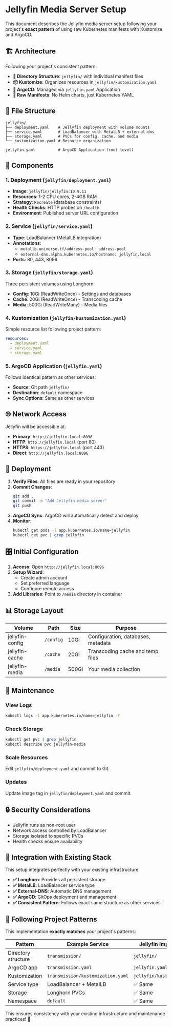 # Jellyfin Media Server Setup

This document describes the Jellyfin media server setup following your project's **exact pattern** of using raw Kubernetes manifests with Kustomize and ArgoCD.

## 🏗️ Architecture

Following your project's consistent pattern:
- **📁 Directory Structure**: `jellyfin/` with individual manifest files
- **📦 Kustomize**: Organizes resources in `jellyfin/kustomization.yaml`
- **🚀 ArgoCD**: Managed via `jellyfin.yaml` Application
- **🔧 Raw Manifests**: No Helm charts, just Kubernetes YAML

## 📂 File Structure

```
jellyfin/
├── deployment.yaml    # Jellyfin deployment with volume mounts
├── service.yaml       # LoadBalancer with MetalLB + external-dns
├── storage.yaml       # PVCs for config, cache, and media
└── kustomization.yaml # Resource organization

jellyfin.yaml          # ArgoCD Application (root level)
```

## 🔧 Components

### 1. **Deployment** (`jellyfin/deployment.yaml`)
- **Image**: `jellyfin/jellyfin:10.9.11`
- **Resources**: 1-2 CPU cores, 2-4GB RAM
- **Strategy**: `Recreate` (database constraints)
- **Health Checks**: HTTP probes on `/health`
- **Environment**: Published server URL configuration

### 2. **Service** (`jellyfin/service.yaml`)
- **Type**: LoadBalancer (MetalLB integration)
- **Annotations**: 
  - `metallb.universe.tf/address-pool: address-pool`
  - `external-dns.alpha.kubernetes.io/hostname: jellyfin.local`
- **Ports**: 80, 443, 8096

### 3. **Storage** (`jellyfin/storage.yaml`)
Three persistent volumes using Longhorn:
- **Config**: 10Gi (ReadWriteOnce) - Settings and databases
- **Cache**: 20Gi (ReadWriteOnce) - Transcoding cache
- **Media**: 500Gi (ReadWriteMany) - Media files

### 4. **Kustomization** (`jellyfin/kustomization.yaml`)
Simple resource list following project pattern:
```yaml
resources:
  - deployment.yaml
  - service.yaml
  - storage.yaml
```

### 5. **ArgoCD Application** (`jellyfin.yaml`)
Follows identical pattern as other services:
- **Source**: Git path `jellyfin/`
- **Destination**: `default` namespace
- **Sync Options**: Same as other services

## 🌐 Network Access

Jellyfin will be accessible at:
- **Primary**: `http://jellyfin.local:8096`
- **HTTP**: `http://jellyfin.local` (port 80)
- **HTTPS**: `https://jellyfin.local` (port 443)
- **Direct**: `http://jellyfin.local:8096`

## 🚀 Deployment

1. **Verify Files**: All files are ready in your repository
2. **Commit Changes**:
   ```bash
   git add .
   git commit -m "Add Jellyfin media server"
   git push
   ```
3. **ArgoCD Sync**: ArgoCD will automatically detect and deploy
4. **Monitor**: 
   ```bash
   kubectl get pods -l app.kubernetes.io/name=jellyfin
   kubectl get pvc | grep jellyfin
   ```

## 🎛️ Initial Configuration

1. **Access**: Open `http://jellyfin.local:8096`
2. **Setup Wizard**:
   - Create admin account
   - Set preferred language
   - Configure remote access
3. **Add Libraries**: Point to `/media` directory in container

## 📊 Storage Layout

| Volume | Path | Size | Purpose |
|--------|------|------|---------|
| jellyfin-config | `/config` | 10Gi | Configuration, databases, metadata |
| jellyfin-cache | `/cache` | 20Gi | Transcoding cache and temp files |
| jellyfin-media | `/media` | 500Gi | Your media collection |

## 🔧 Maintenance

### View Logs
```bash
kubectl logs -l app.kubernetes.io/name=jellyfin -f
```

### Check Storage
```bash
kubectl get pvc | grep jellyfin
kubectl describe pvc jellyfin-media
```

### Scale Resources
Edit `jellyfin/deployment.yaml` and commit to Git.

### Updates
Update image tag in `jellyfin/deployment.yaml` and commit.

## 🔒 Security Considerations

- Jellyfin runs as non-root user
- Network access controlled by LoadBalancer
- Storage isolated to specific PVCs
- Health checks ensure availability

## 🔄 Integration with Existing Stack

This setup integrates perfectly with your existing infrastructure:
- **✅ Longhorn**: Provides all persistent storage
- **✅ MetalLB**: LoadBalancer service type
- **✅ External-DNS**: Automatic DNS management  
- **✅ ArgoCD**: GitOps deployment and management
- **✅ Consistent Pattern**: Follows exact same structure as other services

## 📝 Following Project Patterns

This implementation **exactly matches** your project's patterns:

| Pattern | Example Service | Jellyfin Implementation |
|---------|----------------|------------------------|
| Directory structure | `transmission/` | `jellyfin/` |
| ArgoCD app | `transmission.yaml` | `jellyfin.yaml` |
| Kustomization | `transmission/kustomization.yaml` | `jellyfin/kustomization.yaml` |
| Service type | LoadBalancer + MetalLB | ✅ Same |
| Storage | Longhorn PVCs | ✅ Same |
| Namespace | `default` | ✅ Same |

This ensures consistency with your existing infrastructure and maintenance practices! 🎉